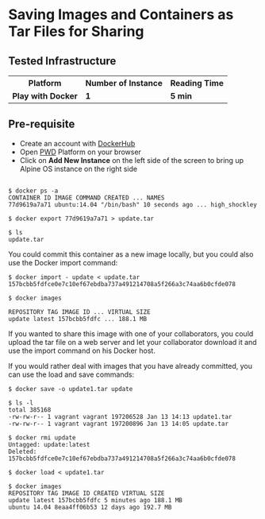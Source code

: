 # Saving Images and Containers as Tar Files for Sharing

## Tested Infrastructure

<table class="tg">
  <tr>
    <th class="tg-yw4l"><b>Platform</b></th>
    <th class="tg-yw4l"><b>Number of Instance</b></th>
    <th class="tg-yw4l"><b>Reading Time</b></th>
    
  </tr>
  <tr>
    <td class="tg-yw4l"><b> Play with Docker</b></td>
    <td class="tg-yw4l"><b>1</b></td>
    <td class="tg-yw4l"><b>5 min</b></td>
    
  </tr>
  
</table>

## Pre-requisite

- Create an account with [DockerHub](https://hub.docker.com)
- Open [PWD](https://labs.play-with-docker.com/) Platform on your browser 
- Click on **Add New Instance** on the left side of the screen to bring up Alpine OS instance on the right side


## 

```
$ docker ps -a
CONTAINER ID IMAGE COMMAND CREATED ... NAMES
77d9619a7a71 ubuntu:14.04 "/bin/bash" 10 seconds ago ... high_shockley
```

```
$ docker export 77d9619a7a71 > update.tar
```

```
$ ls
update.tar
```

You could commit this container as a new image  locally, but you could also use the Docker import command:

```
$ docker import - update < update.tar
157bcbb5fdfce0e7c10ef67ebdba737a491214708a5f266a3c74aa6b0cfde078
```

```
$ docker images
```

```
REPOSITORY TAG IMAGE ID ... VIRTUAL SIZE
update latest 157bcbb5fdfc ... 188.1 MB

```

If you wanted to share this image with one of your collaborators, you could upload the tar file on a web server and let your collaborator download it and use the import command on his Docker host.

If you would rather deal with images that you have already committed, you can use the load and save commands:

```
$ docker save -o update1.tar update
```

```
$ ls -l
total 385168
-rw-rw-r-- 1 vagrant vagrant 197206528 Jan 13 14:13 update1.tar
-rw-rw-r-- 1 vagrant vagrant 197200896 Jan 13 14:05 update.tar
```

```
$ docker rmi update
Untagged: update:latest
Deleted: 157bcbb5fdfce0e7c10ef67ebdba737a491214708a5f266a3c74aa6b0cfde078
```

```
$ docker load < update1.tar
```

```
$ docker images
REPOSITORY TAG IMAGE ID CREATED VIRTUAL SIZE
update latest 157bcbb5fdfc 5 minutes ago 188.1 MB
ubuntu 14.04 8eaa4ff06b53 12 days ago 192.7 MB
```
